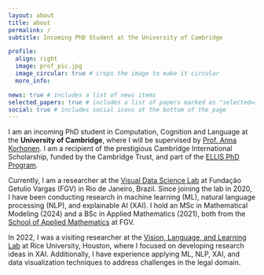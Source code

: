 ```yaml
---
layout: about
title: about
permalink: /
subtitle: Incoming PhD Student at the University of Cambridge

profile:
  align: right
  image: prof_pic.jpg
  image_circular: true # crops the image to make it circular
  more_info:

news: true # includes a list of news items
selected_papers: true # includes a list of papers marked as "selected={true}"
social: true # includes social icons at the bottom of the page
---
```


I am an incoming PhD student in Computation, Cognition and Language at the
**University of Cambridge**, where I will be supervised by
[Prof. Anna Korhonen](https://www.cl.cam.ac.uk/~alk23/).
I am a recipient of the prestigious Cambridge International Scholarship,
funded by the Cambridge Trust, and part of the
[ELLIS PhD Program](https://ellis.eu/phd-postdoc).

Currently, I am a researcher at the
[Visual Data Science Lab](http://visualdslab.com/) at Fundação Getulio Vargas
(FGV) in Rio de Janeiro, Brazil.
Since joining the lab in 2020, I have been conducting research in machine
learning (ML), natural language processing (NLP), and explainable AI (XAI).
I hold an MSc in Mathematical Modeling (2024) and a BSc in Applied Mathematics
(2021), both from the
[School of Applied Mathematics](https://emap.fgv.br/en/school) at FGV.

In 2022, I was a visiting researcher at the
[Vision, Language, and Learning Lab](https://vislang.ai/) at Rice University,
Houston, where I focused on developing research ideas in XAI.
Additionally, I have experience applying ML, NLP, XAI, and data visualization
techniques to address challenges in the legal domain.
